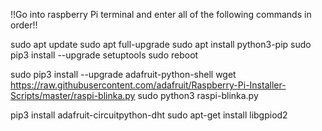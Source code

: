 !!Go into raspberry Pi terminal and enter all of the following commands in order!!

sudo apt update
sudo apt full-upgrade
sudo apt install python3-pip
sudo pip3 install --upgrade setuptools
sudo reboot

sudo pip3 install --upgrade adafruit-python-shell
wget https://raw.githubusercontent.com/adafruit/Raspberry-Pi-Installer-Scripts/master/raspi-blinka.py
sudo python3 raspi-blinka.py

pip3 install adafruit-circuitpython-dht
sudo apt-get install libgpiod2

